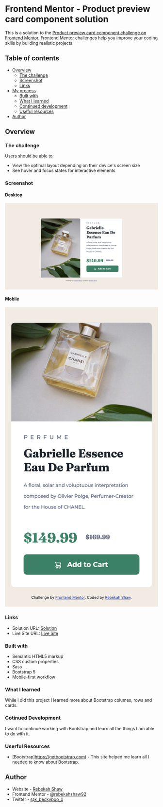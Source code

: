 # Frontend Mentor - Product preview card component solution

This is a solution to the [Product preview card component challenge on Frontend Mentor](https://www.frontendmentor.io/challenges/product-preview-card-component-GO7UmttRfa). Frontend Mentor challenges help you improve your coding skills by building realistic projects. 

## Table of contents

- [Overview](#overview)
  - [The challenge](#the-challenge)
  - [Screenshot](#screenshot)
  - [Links](#links)
- [My process](#my-process)
  - [Built with](#built-with)
  - [What I learned](#what-i-learned)
  - [Continued development](#continued-development)
  - [Useful resources](#useful-resources)
- [Author](#author)

## Overview

### The challenge

Users should be able to:

- View the optimal layout depending on their device's screen size
- See hover and focus states for interactive elements

### Screenshot

#### Desktop

![Desktop](images/desktop.png)

#### Mobile

![Mobile](images/mobile.png)

### Links

- Solution URL: [ Solution](https://github.com/rebekahshaw92//product-preview-card-component)
- Live Site URL: [Live Site](https://rebekahshaw92.github.io//product-preview-card-component/)

### Built with

- Semantic HTML5 markup
- CSS custom properties
- Sass
- Bootstrap 5
- Mobile-first workflow

### What I learned

While I did this project I learned more about Bootstrap columes, rows and cards.

### Cotinued Development

I want to continue working with Bootstrap and learn all the things I am able to do with it.

### Userful Resources 

- [Bootstrap]https://getbootstrap.com) - This site helped me learn all I needed to know about Bootstrap.


## Author

- Website - [Rebekah Shaw](https://www.rebekahshaw.com)
- Frontend Mentor - [@rebekahshaw92](https://www.frontendmentor.io/profile/rebekahshaw92)
- Twitter - [@x_beckyboo_x](https://www.twitter.com/x_beckyboo_x)


